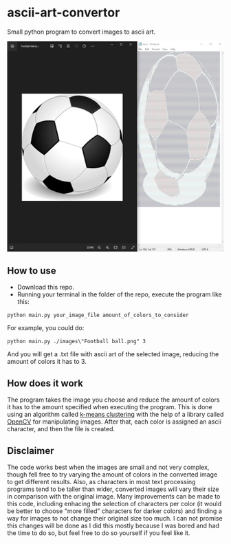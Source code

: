 # ascii-art-convertor
Small python program to convert images to ascii art.

![image](images\Demonstration.png)

## How to use

* Download this repo.
* Running your terminal in the folder of the repo, execute the program like this:
```
python main.py your_image_file amount_of_colors_to_consider
```
For example, you could do:
```
python main.py ./images\"Football ball.png" 3
```
And you will get a .txt file with ascii art of the selected image, reducing the amount of colors it has to 3.

## How does it work

The program takes the image you choose and reduce the amount of colors it has to the amount specified when executing the program. This is done using an algorithm called [k-means clustering](https://en.wikipedia.org/wiki/K-means_clustering) with the help of a library called [OpenCV](https://docs.opencv.org/3.4/index.html) for manipulating images. After that, each color is assigned an ascii character, and then the file is created.

## Disclaimer

The code works best when the images are small and not very complex, though fell free to try varying the amount of colors in the converted image to get different results. Also, as characters in most text processing programs tend to be taller than wider, converted images will vary their size in comparison with the original image.
Many improvements can be made to this code, including enhacing the selection of characters per color (it would be better to choose "more filled" characters for darker colors) and finding a way for images to not change their original size too much. I can not promise this changes will be done as I did this mostly because I was bored and had the time to do so, but feel free to do so yourself if you feel like it.